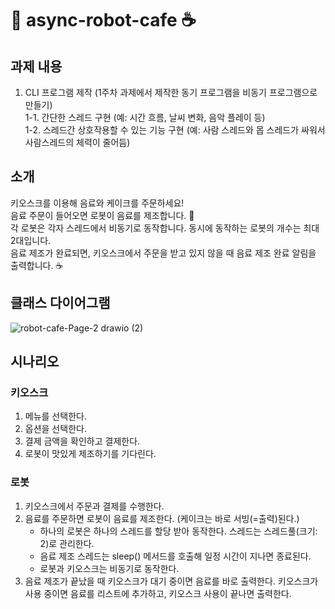 # 🤖 async-robot-cafe ☕️
## 과제 내용
1. CLI 프로그램 제작 (1주차 과제에서 제작한 동기 프로그램을 비동기 프로그램으로 만들기) <br/>
1-1. 간단한 스레드 구현 (예: 시간 흐름, 날씨 변화, 음악 플레이 등)<br/>
1-2. 스레드간 상호작용할 수 있는 기능 구현 (예: 사람 스레드와 몹 스레드가 싸워서 사람스레드의 체력이 줄어듬)
   
## 소개 
키오스크를 이용해 음료와 케이크를 주문하세요! <br/>
음료 주문이 들어오면 로봇이 음료를 제조합니다. 🤖<br/>
각 로봇은 각자 스레드에서 비동기로 동작합니다. 동시에 동작하는 로봇의 개수는 최대 2대입니다.<br/>
음료 제조가 완료되면, 키오스크에서 주문을 받고 있지 않을 때 음료 제조 완료 알림을 출력합니다. ☕️<br/>

## 클래스 다이어그램
![robot-cafe-Page-2 drawio (2)](https://github.com/user-attachments/assets/8b2a07af-fed4-4829-8d3e-9f468822cfc1)

## 시나리오 
### 키오스크
1. 메뉴를 선택한다.
2. 옵션을 선택한다.
3. 결제 금액을 확인하고 결제한다.
4. 로봇이 맛있게 제조하기를 기다린다.
### 로봇
1. 키오스크에서 주문과 결제를 수행한다. 
2. 음료를 주문하면 로봇이 음료를 제조한다. (케이크는 바로 서빙(=출력)된다.)
    - 하나의 로봇은 하나의 스레드를 할당 받아 동작한다. 스레드는 스레드풀(크기: 2)로 관리한다.
    - 음료 제조 스레드는 sleep() 메서드를 호출해 일정 시간이 지나면 종료된다.
    - 로봇과 키오스크는 비동기로 동작한다.
3. 음료 제조가 끝났을 때 키오스크가 대기 중이면 음료를 바로 출력한다. 
키오스크가 사용 중이면 음료를 리스트에 추가하고, 키오스크 사용이 끝나면 출력한다.

